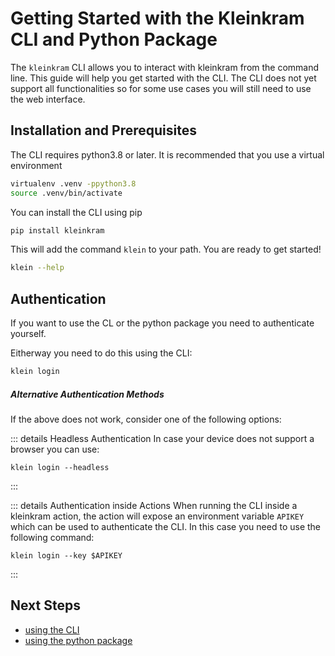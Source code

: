 # Getting Started with the Kleinkram CLI and Python Package

The `kleinkram` CLI allows you to interact with kleinkram from the command line. This guide will help you get started with the CLI. The CLI does not yet support all functionalities so for some use cases you will still need to use the web interface.

## Installation and Prerequisites

The CLI requires python3.8 or later. It is recommended that you use a virtual environment

```bash
virtualenv .venv -ppython3.8
source .venv/bin/activate
```

You can install the CLI using pip

```bash
pip install kleinkram
```

This will add the command `klein` to your path. You are ready to get started!

```bash
klein --help
```

## Authentication

If you want to use the CL or the python package you need to authenticate yourself.

Eitherway you need to do this using the CLI:

```bash
klein login
```

##### Alternative Authentication Methods

If the above does not work, consider one of the following options:

::: details Headless Authentication
In case your device does not support a browser you can use:

```
klein login --headless
```

:::

::: details Authentication inside Actions
When running the CLI inside a kleinkram action, the action will expose an environment variable
`APIKEY` which can be used to authenticate the CLI. In this case you need to use the following command:

```
klein login --key $APIKEY
```

:::

## Next Steps

- [using the CLI](./cli.md)
- [using the python package](./package.md)
